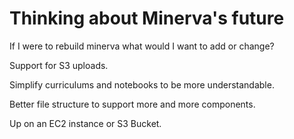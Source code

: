# Thinking about Minerva's future
If I were to rebuild minerva what would I want to add or change?

Support for S3 uploads.

Simplify curriculums and notebooks to be more understandable.

Better file structure to support more and more components.

Up on an EC2 instance or S3 Bucket.

